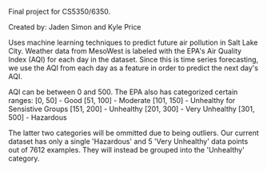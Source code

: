 Final project for CS5350/6350.

Created by: Jaden Simon and Kyle Price

Uses machine learning techniques to predict future air pollution in Salt Lake City.
Weather data from MesoWest is labeled with the EPA's Air Quality Index (AQI) for each day in the dataset.
Since this is time series forecasting, we use the AQI from each day as a feature in order to predict the next day's AQI.


AQI can be between 0 and 500. The EPA also has categorized certain ranges:
[0, 50] - Good
[51, 100] - Moderate
[101, 150] - Unhealthy for Sensistive Groups
[151, 200] - Unhealthy
[201, 300] - Very Unhealthy
[301, 500] - Hazardous

The latter two categories will be ommitted due to being outliers. Our current dataset has only a single 'Hazardous' and 5 'Very Unhealthy' data points out of 7612 examples. They will instead be grouped into the 'Unhealthy' category.
